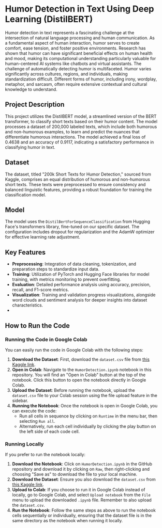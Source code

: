 # Humor Detection in Text Using Deep Learning (DistilBERT)

Humor detection in text represents a fascinating challenge at the intersection of natural language processing and human communication. As a fundamental aspect of human interaction, humor serves to create comfort, ease tension, and foster positive environments. Research has shown that humor can have significant beneficial effects on human health and mood, making its computational understanding particularly valuable for human-centered AI systems like chatbots and virtual assistants.  The challenge of automatically detecting humor is multifaceted. Humor varies significantly across cultures, regions, and individuals, making standardization difficult. Different forms of humor, including irony, wordplay, metaphor, and sarcasm, often require extensive contextual and cultural knowledge to understand.

## Project Description

This project utilizes the DistilBERT model, a streamlined version of the BERT transformer, to classify short texts based on their humor content. The model processes a dataset of 200,000 labeled texts, which include both humorous and non-humorous examples, to learn and predict the nuances that differentiate humorous interactions. The model achieved a final loss of 0.4638 and an accuracy of 0.9117, indicating a satisfactory performance in classifying humor in text.

## Dataset

The dataset, titled "200k Short Texts for Humor Detection," sourced from Kaggle, comprises an equal distribution of humorous and non-humorous short texts. These texts were preprocessed to ensure consistency and balanced linguistic features, providing a robust foundation for training the classification model.

## Model

The model uses the `DistilBertForSequenceClassification` from Hugging Face's transformers library, fine-tuned on our specific dataset. The configuration includes dropout for regularization and the AdamW optimizer for effective learning rate adjustment.

## Key Features

- **Preprocessing**: Integration of data cleaning, tokenization, and preparation steps to standardize input data.
- **Training**: Utilization of PyTorch and Hugging Face libraries for model training, with metrics monitoring to prevent overfitting.
- **Evaluation**: Detailed performance analysis using accuracy, precision, recall, and F1-score metrics.
- **Visualization**: Training and validation progress visualizations, alongside word clouds and sentiment analysis for deeper insights into dataset characteristics.
- 
## How to Run the Code

### Running the Code in Google Colab

You can easily run the code in Google Colab with the following steps:

1. **Download the Dataset**: First, download the `dataset.csv` file from [this Kaggle link](https://www.kaggle.com/datasets/deepcontractor/200k-short-texts-for-humor-detection).
2. **Open in Colab**: Navigate to the `HumorDetection.ipynb` notebook in this repository. You will find an "Open in Colab" button at the top of the notebook. Click this button to open the notebook directly in Google Colab.
3. **Upload the Dataset**: Before running the notebook, upload the `dataset.csv` file to your Colab session using the file upload feature in the sidebar.
4. **Running the Notebook**: Once the notebook is open in Google Colab, you can execute the code:
   - Run all cells in sequence by clicking on `Runtime` in the menu bar, then selecting `Run all`.
   - Alternatively, run each cell individually by clicking the play button on the left side of each code cell.

### Running Locally

If you prefer to run the notebook locally:

1. **Download the Notebook**: Click on `HumorDetection.ipynb` in the GitHub repository and download it by clicking on `Raw`, then right-clicking and choosing "Save as" to download the file to your local machine.
2. **Download the Dataset**: Ensure you also download the `dataset.csv` from [this Kaggle link](https://www.kaggle.com/datasets/deepcontractor/200k-short-texts-for-humor-detection).
3. **Upload to Colab**: If you choose to run it in Google Colab instead of locally, go to Google Colab, and select `Upload notebook` from the `File` menu to upload the downloaded `.ipynb` file. Remember to also upload the `dataset.csv`.
4. **Run the Notebook**: Follow the same steps as above to run the notebook cells sequentially or individually, ensuring that the dataset file is in the same directory as the notebook when running it locally.
